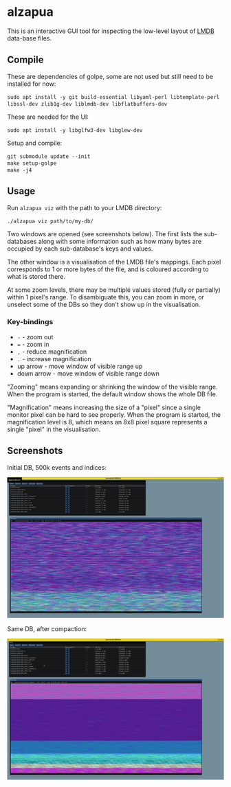 # alzapua

This is an interactive GUI tool for inspecting the low-level layout of [LMDB](https://lmdb.tech) data-base files.

## Compile

These are dependencies of golpe, some are not used but still need to be installed for now:

    sudo apt install -y git build-essential libyaml-perl libtemplate-perl libssl-dev zlib1g-dev liblmdb-dev libflatbuffers-dev

These are needed for the UI:

    sudo apt install -y libglfw3-dev libglew-dev

Setup and compile:

    git submodule update --init
    make setup-golpe
    make -j4

## Usage

Run `alzapua viz` with the path to your LMDB directory:

    ./alzapua viz path/to/my-db/

Two windows are opened (see screenshots below). The first lists the sub-databases along with some information such as how many bytes are occupied by each sub-database's keys and values.

The other window is a visualisation of the LMDB file's mappings. Each pixel corresponds to 1 or more bytes of the file, and is coloured according to what is stored there.

At some zoom levels, there may be multiple values stored (fully or partially) within 1 pixel's range. To disambiguate this, you can zoom in more, or unselect some of the DBs so they don't show up in the visualisation.

### Key-bindings

* `-` - zoom out
* `=` - zoom in
* `,` - reduce magnification
* `.` - increase magnification
* up arrow - move window of visible range up
* down arrow - move window of visible range down

"Zooming" means expanding or shrinking the window of the visible range. When the program is started, the default window shows the whole DB file.

"Magnification" means increasing the size of a "pixel" since a single monitor pixel can be hard to see properly. When the program is started, the magnification level is 8, which means an 8x8 pixel square represents a single "pixel" in the visualisation.

## Screenshots

Initial DB, 500k events and indices:

![](docs/initial.png)

Same DB, after compaction:

![](docs/compact.png)

